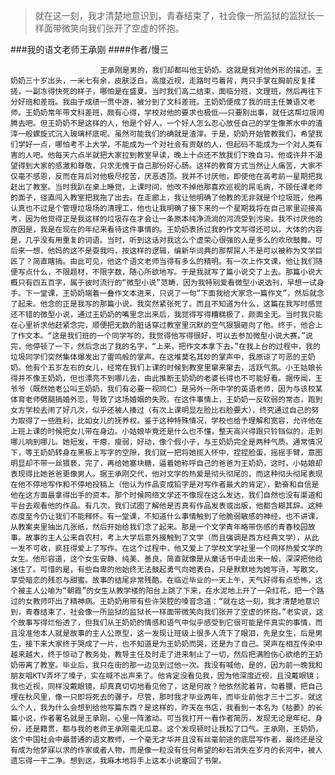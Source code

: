 > 就在这一刻，我才清楚地意识到，青春结束了，社会像一所监狱的监狱长一样面带微笑向我们张开了空虚的怀抱。

###我的语文老师王承刚
####作者/慢三

						王承刚是男的，我们却都叫他王奶奶。这就是我对他外形的描述。王奶奶三十岁出头，一米七有余，皮肤泛白，高度近视，走路时弓着背，两只手掌在胸前反复揉搓，一副冻得快死的样子，哪怕是在盛夏。当时我们高二结束，面临分班，文理班，然后再往下分好班和差班。我由于成绩一贯中游，被分到了文科差班。王奶奶便成了我的班主任兼语文老师。王奶奶常年带文科差班，颇有心得，学校对他的要求也极低——只要别出事，就任这帮垃圾闹腾去吧。但王奶奶不是这样的人，他是个好人，一个好人怎么忍心放任自己的学生像茶水中的渣滓一般螺旋式沉入玻璃杯底呢。虽然可能我们的确就是渣滓。于是，奶奶开始管教我们，希望我们学好一点，哪怕考不上大学，不能成为一个对社会有贡献的人，但起码不能成为一个对人类有害的人吧。他每天六点半就把大家拉到教室早读，晚上十点还不放我们下晚自习。他或许并不渴望得到大家的感激和尊敬，只求无愧于自己那份好心肠。这样的教育方式当然让人痛苦，大家不仅毫不感恩，反而在背后对他极尽挖苦，厌恶透顶。我并不讨厌他，即使他在高考前一星期把我赶出了教室。当时我趴在桌上睡觉，上课时间，他改不掉他那喜欢巡视的屌毛病，不顾任课老师的面子，径直闯入教室把我拖了出去。在走廊上，我让他明确了他教的无非就是个垃圾班，他再认真也不过是个管理垃圾场的清理工，他也让我明确了接下来的一个星期我将在自己家里迎接高考，因为他觉得正是我这样的垃圾存在才会让一条原本纯净流淌的河流受到污染。我不讨厌他的原因是，我是在现在的年纪来看待这件事情的。王奶奶表扬过我的作文写得还可以，大体的内容是，几乎没有用重复的词语。当时，听到这话对我这么个虚荣心很强的人是多么的欢欣鼓舞。可后来一想，他妈的这不是耍我吗，按这样的逻辑，编新华词典的那帮屌人不是可以被称为文学巨匠了？简直瞎搞。由此可见，他这个语文老师当得有多么的精明。有一次上作文课，他让我们随便写点什么，不限题材，不限字数，随心所欲地写。于是我就写了篇小说交了上去。那篇小说大概只有四五百字，属于彼时流行的“微型小说”范畴，因为我特别爱看微型小说选刊，早想一试身手。下一堂课，王奶奶端着一叠作文本进来，只说了一句“下面我给大家念一篇作文”，然后就念了起来。他念的正是我写的那篇小说。我突然紧张死了。而且不知道为什么，这篇在我写时感觉还不错的微型小说，通过王奶奶的嘴里念出来后，我觉得写得糟糕极了，颜面全无。当时我只能在心里祈求他赶紧念完，顺便把无数的脏话穿过教室里沉默的空气狠狠砸向了他。终于，他合上了作文本。“这是我们班的一个同学写的，我觉得他写得很好，可以去参加微型小说大赛。”说完，他停顿了一下，然后念出了我的名字，“上来，把作文本拿下去。”在我上台的过程中，我的垃圾同学们突然集体爆发出了雷鸣般的掌声。在这堆莫名其妙的掌声中，我原谅了可恶的王奶奶。他有个五岁左右的女儿，经常在我们上课的时候到教室里窜来窜去，活跃气氛。小王姑娘长得并不像王奶奶，但也漂亮不到哪儿去，由此推断王奶奶的老婆长得也不可能好看。据传闻，王爷爷（既然她老公叫王奶奶，我们有必要一视同仁）是另外一所中学的英语老师，因为与该校某体育老师劈腿搞婚外恋，导致了这场婚姻的失败。在这件事情上，王奶奶一反软弱的常态，跑到女方学校去闹了好几次，似乎还被人揍过（有次上课明显左脸比右脸要大），终究通过自己的努力取得了一些胜利，比如女儿的抚养权。鉴于这种特殊情况，学校也给予理解和宽容，允许他在上班上课的时候把女儿带在身边。小姑娘毕竟还是什么也不懂，整天高兴得跟只铃铛似的，走到哪儿响到哪儿。她短发，干瘪，瘦弱，好动，像个假小子，与王奶奶完全是两种气质。通常情况下，等王奶奶转身在黑板上写字的空隙，我们就一把将她揽入怀中，捏捏脸蛋，摇摇手臂，意图明显却不带一丝猥亵，完了，再给她塞块糖，逼着她称呼自己的爸爸为王奶奶，这时，小姑娘却表现得比她爸爸更像男人。据王承刚交代，他对文学的热爱是彻头彻尾的，而这种彻头彻尾表现在他不停地写作和不停地投稿上（他认为作品变成铅字是对写作者最大的肯定），勤奋和自信是他在这方面最拿得出手的资本。那个时候网络文学还不像现在这么发达，我们自然也没有渠道和平台去观看他的作品。有几次，我们试图了解他是否真有作品发表或出版，他都含糊其辞。这种态度至今仍让我们不能释怀。有一堂课，不知道什么事情触到了他脆弱敏感的神经，也不讲课，从教案夹里抽出几张纸，然后开始给我们念了起来。那是一个文学青年略带伤感的青春校园故事。故事的主人公来自农村，考上大学后意外接触到了文学（而且强调是西方经典文学），从此一发不可收，疯狂得爱上了写作。在这个过程中，他又爱上了学校文学社里一个同样热爱文学的女生。他形容道，这个女生安静、纯美、善良，简直就像是从童话书中走出来一般，深深把他给迷住了。可惜的是，有些自卑的他始终无法鼓起勇气向她表白，只是默默地为她写诗，写散文，享受暗恋的残忍与甜蜜。故事的结尾非常残酷，在临近毕业的一天上午，天气好得有点恐怖，这个被主人公喻为“朝霞”的女生从教学楼的阳台上跳了下来，在水泥地上开了一朵红花，把一个路过的女教师吓出了精神病。王奶奶用带有些许哭腔的嗓音念道：“就在这一刻，我才清楚地意识到，青春结束了，社会像一所监狱的监狱长一样面带微笑向我们张开了空虚的怀抱。”老实说，这个故事写得烂俗透了，但我们从王奶奶的情感和语气中似乎感受到它很可能是件真实的事情，而且没准他本人就是故事的主人公原型，这一发现让班级上很多人流下了眼泪，先是女生，后是男生，接下来大家终于哭成了一片，也不知道是为王奶奶而哭，还是为了自己。哭声在相互传染中越来越大，终于惊动了教务处，教导主任及时走了进来制止了一切，然后把满脸伤心欲绝的王奶奶带离了教室。毕业后，我只在街的那一边见到过他一次。我没有喊他，是的，因为前一晚我和朋友唱KTV弄坏了嗓子，实在喊不出声来了。他肯定没看见我，因为他深度近视，且没戴眼镜；我也近视，同样没戴眼镜，却真真切切地看见他了，这是何故？他依然驼着背，勾着腰，把自己埋在秋风里，像一只即将死去的骡子。尽管，那时我才毕业两年，而毕业前他才三十二岁。就这么个人，我为什么会想到给他写篇东西？是这样的，昨天在书店，我看到一本名为《枯萎》的长篇小说，作者署名就是王承刚，心里一阵激动。可当我打开一看作者简历，发现无论是年纪、身份，还是籍贯，都与我的老师王承刚毫无瓜葛。这个发现顿时让我松了口气。王承刚，王奶奶，这个中国社会中最普通的语文教师，一个毫无才华并且没有丝毫前途的底层写作者，最终还是没有成为他梦寐以求的作家或者人物，而是像一粒没有任何希望的砂石消失在岁月的长河中，被人遗忘得一干二净。想到这，我麻木地将手上这本小说塞回了书架。			  		
